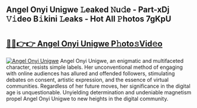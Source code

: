 ## Angel Onyi Unigwe 𝙻eaked 𝙽u𝚍e - Part-xDj 𝚅𝚒deo B𝚒kini 𝙻eaks - Hot All 𝙿hotos 7gKpU

# <h2><a href="http://ld78svw.urlbe.top/?page=Angel+Onyi+Unigwe">🔗🔗👉👉 Angel Onyi Unigwe P𝚑oto𝚜Vid𝚎o</a></h2>

[![Angel Onyi Unigwe](https://i.imgur.com/eBuTRDB.gif)](http://ld78svw.urlbe.top/?page=Angel+Onyi+Unigwe)
Angel Onyi Unigwe, an enigmatic and multifaceted character, resists simple labels. Her unconventional method of engaging with online audiences has allured and offended followers, stimulating debates on consent, artistic expression, and the essence of virtual communities. Regardless of her future moves, her significance in the digital age is unquestionable. Unyielding determination and undeniable magnetism propel Angel Onyi Unigwe to new heights in the digital community.
